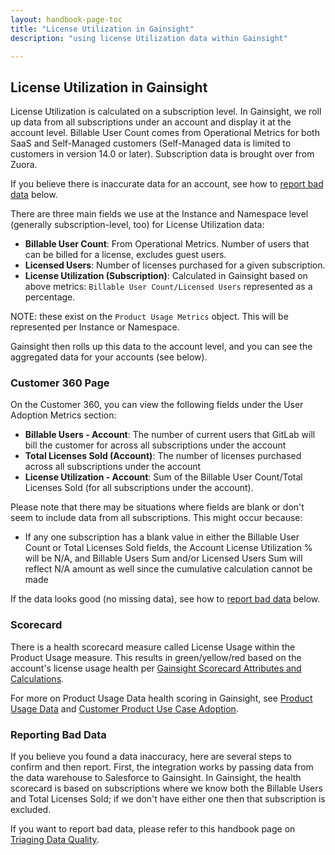 ```yaml
---
layout: handbook-page-toc
title: "License Utilization in Gainsight"
description: "using license Utilization data within Gainsight"

---
```


## License Utilization in Gainsight

License Utilization is calculated on a subscription level. In Gainsight, we roll up data from all subscriptions under an account and display it at the account level. Billable User Count comes from Operational Metrics for both SaaS and Self-Managed customers (Self-Managed data is limited to customers in version 14.0 or later). Subscription data is brought over from Zuora. 

If you believe there is inaccurate data for an account, see how to [report bad data](/handbook/customer-success/tam/gainsight/license-usage/#reporting-bad-data) below.

There are three main fields we use at the Instance and Namespace level (generally subscription-level, too) for License Utilization data:

* **Billable User Count**: From Operational Metrics. Number of users that can be billed for a license, excludes guest users.
* **Licensed Users**: Number of licenses purchased for a given subscription.
* **License Utilization (Subscription)**: Calculated in Gainsight based on above metrics: `Billable User Count/Licensed Users` represented as a percentage.

NOTE: these exist on the `Product Usage Metrics` object. This will be represented per Instance or Namespace.

Gainsight then rolls up this data to the account level, and you can see the aggregated data for your accounts (see below). 

### Customer 360 Page

On the Customer 360, you can view the following fields under the User Adoption Metrics section:

* **Billable Users - Account**: The number of current users that GitLab will bill the customer for across all subscriptions under the account 
* **Total Licenses Sold (Account)**: The number of licenses purchased across all subscriptions under the account 
* **License Utilization - Account**: Sum of the Billable User Count/Total Licenses Sold (for all subscriptions under the account).

Please note that there may be situations where fields are blank or don't seem to include data from all subscriptions. This might occur because:

* If any one subscription has a blank value in either the Billable User Count or Total Licenses Sold fields, the Account License Utilization % will be N/A, and Billable Users Sum and/or Licensed Users Sum will reflect N/A amount as well since the cumulative calculation cannot be made 

If the data looks good (no missing data), see how to [report bad data](/handbook/customer-success/tam/gainsight/license-usage/#reporting-bad-data) below.

### Scorecard

There is a health scorecard measure called License Usage within the Product Usage measure. This results in green/yellow/red based on the account's license usage health per [Gainsight Scorecard Attributes and Calculations](/handbook/customer-success/tam/health-score-triage/#gainsight-scorecard-attributes-and-calculations). 

For more on Product Usage Data health scoring in Gainsight, see [Product Usage Data](/handbook/customer-success/product-usage-data/using-product-usage-data-in-gainsight/) and [Customer Product Use Case Adoption](/handbook/customer-success/product-usage-data/use-case-adoption/).

### Reporting Bad Data

If you believe you found a data inaccuracy, here are several steps to confirm and then report. First, the integration works by passing data from the data warehouse to Salesforce to Gainsight. In Gainsight, the health scorecard is based on subscriptions where we know both the Billable Users and Total Licenses Sold; if we don't have either one then that subscription is excluded. 

If you want to report bad data, please refer to this handbook page on [Triaging Data Quality](/handbook/customer-success/product-usage-data/using-product-usage-data-in-gainsight/#triaging-data-quality).
